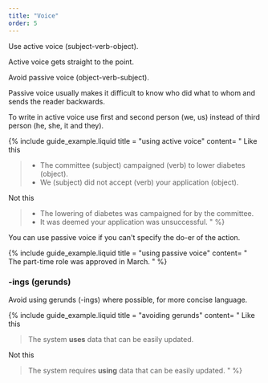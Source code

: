 ```yaml
---
title: "Voice"
order: 5
---
```


Use active voice (subject-verb-object).

Active voice gets straight to the point.

Avoid passive voice (object-verb-subject).

Passive voice usually makes it difficult to know who did what to whom and sends the reader backwards.

To write in active voice use first and second person (we, us) instead of third person (he, she, it and they).

{% include guide_example.liquid
  title = "using active voice"
  content= "
Like this

> - The committee (subject) campaigned (verb) to lower diabetes (object).
> - We (subject) did not accept (verb) your application (object).

Not this

> - The lowering of diabetes was campaigned for by the committee.
> - It was deemed your application was unsuccessful.
"
%}

You can use passive voice if you can't specify the do-er of the action.

{% include guide_example.liquid
  title = "using passive voice"
  content= "
The part-time role was approved in March.
"
%}

### -ings (gerunds)

Avoid using gerunds (-ings) where possible, for more concise language.

{% include guide_example.liquid
  title = "avoiding gerunds"
  content= "
Like this

> The system **uses** data that can be easily updated.

Not this

> The system requires **using** data that can be easily updated.
"
%}
